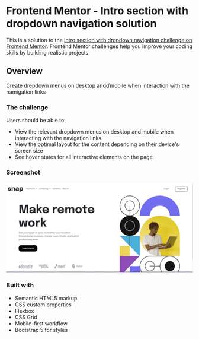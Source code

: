 # Frontend Mentor - Intro section with dropdown navigation solution

This is a solution to the [Intro section with dropdown navigation challenge on Frontend Mentor](https://www.frontendmentor.io/challenges/intro-section-with-dropdown-navigation-ryaPetHE5). Frontend Mentor challenges help you improve your coding skills by building realistic projects. 

  ## Overview
   Create drepdown menus on desktop andďmobile when interaction with the namigation links 



### The challenge

Users should be able to:

- View the relevant dropdown menus on desktop and mobile when interacting with the navigation links
- View the optimal layout for the content depending on their device's screen size
- See hover states for all interactive elements on the page

### Screenshot

![](./images/Screenshot.jpg)



### Built with

- Semantic HTML5 markup
- CSS custom properties
- Flexbox
- CSS Grid
- Mobile-first workflow
- Bootstrap 5 for styles


